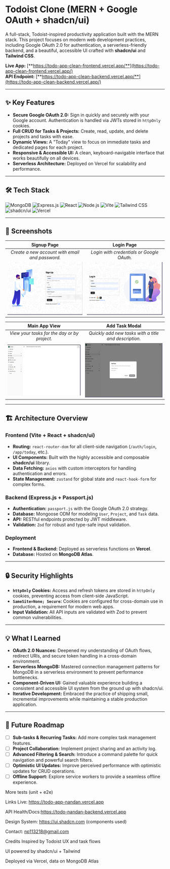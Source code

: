 # Todoist Clone (MERN + Google OAuth + shadcn/ui)

A full-stack, Todoist-inspired productivity application built with the MERN stack. This project focuses on modern web development practices, including Google OAuth 2.0 for authentication, a serverless-friendly backend, and a beautiful, accessible UI crafted with **shadcn/ui** and **Tailwind CSS**.

**Live App:** [**https://todo-app-clean-frontend.vercel.app/**](https://todo-app-clean-frontend.vercel.app/)  
**API Endpoint:** [**https://todo-app-clean-backend.vercel.app/**](https://todo-app-clean-backend.vercel.app/)

---

## ✨ Key Features

- **Secure Google OAuth 2.0:** Sign in quickly and securely with your Google account. Authentication is handled via JWTs stored in `httpOnly` cookies.
- **Full CRUD for Tasks & Projects:** Create, read, update, and delete projects and tasks with ease.
- **Dynamic Views:** A "Today" view to focus on immediate tasks and dedicated pages for each project.
- **Responsive & Accessible UI:** A clean, keyboard-navigable interface that works beautifully on all devices.
- **Serverless Architecture:** Deployed on Vercel for scalability and performance.

---

## 🛠️ Tech Stack

![MongoDB](https://img.shields.io/badge/MongoDB-47A248?style=for-the-badge&logo=mongodb&logoColor=white)
![Express.js](https://img.shields.io/badge/Express.js-000000?style=for-the-badge&logo=express&logoColor=white)
![React](https://img.shields.io/badge/React-20232A?style=for-the-badge&logo=react&logoColor=61DAFB)
![Node.js](https://img.shields.io/badge/Node.js-339933?style=for-the-badge&logo=nodedotjs&logoColor=white)
![Vite](https://img.shields.io/badge/Vite-646CFF?style=for-the-badge&logo=vite&logoColor=white)
![Tailwind CSS](https://img.shields.io/badge/Tailwind_CSS-38B2AC?style=for-the-badge&logo=tailwind-css&logoColor=white)
![shadcn/ui](https://img.shields.io/badge/shadcn/ui-000000?style=for-the-badge&logo=shadcnui&logoColor=white)
![Vercel](https://img.shields.io/badge/Vercel-000000?style=for-the-badge&logo=vercel&logoColor=white)

---

## 📸 Screenshots

| Signup Page | Login Page |
| :---: | :---: |
| *Create a new account with email and password.* | *Login with credentials or Google OAuth.* |
| <img src="frontend/public/signup.png" alt="Signup Screen" width="400"> | <img src="frontend/public/login.png" alt="Login Screen" width="400"> |

| Main App View | Add Task Modal |
| :---: | :---: |
| *View your tasks for the day or by project.* | *Quickly add new tasks with a title and description.* |
| <img src="frontend/public/app.png" alt="Main App Screen" width="400"> | <img src="frontend/public/taskModal.png" alt="Task Modal" width="400"> |

---

## 🏗️ Architecture Overview

### Frontend (Vite + React + shadcn/ui)
- **Routing:** `react-router-dom` for all client-side navigation (`/auth/login`, `/app/today`, etc.).
- **UI Components:** Built with the highly accessible and composable **shadcn/ui** library.
- **Data Fetching:** `axios` with custom interceptors for handling authentication and errors.
- **State Management:** `zustand` for global state and `react-hook-form` for complex forms.

### Backend (Express.js + Passport.js)
- **Authentication:** `passport.js` with the Google OAuth 2.0 strategy.
- **Database:** Mongoose ODM for modeling `User`, `Project`, and `Task` data.
- **API:** RESTful endpoints protected by JWT middleware.
- **Validation:** `Zod` for robust and type-safe input validation.

### Deployment
- **Frontend & Backend:** Deployed as serverless functions on **Vercel**.
- **Database:** Hosted on **MongoDB Atlas**.

---

## 🔒 Security Highlights

- **`httpOnly` Cookies:** Access and refresh tokens are stored in `httpOnly` cookies, preventing access from client-side JavaScript.
- **`SameSite=None; Secure`:** Cookies are configured for cross-domain use in production, a requirement for modern web apps.
- **Input Validation:** All API inputs are validated with Zod to prevent common vulnerabilities.

---

## 💡 What I Learned

- **OAuth 2.0 Nuances:** Deepened my understanding of OAuth flows, redirect URIs, and secure token handling in a cross-domain environment.
- **Serverless MongoDB:** Mastered connection management patterns for MongoDB in a serverless environment to prevent performance bottlenecks.
- **Component-Driven UI:** Gained valuable experience building a consistent and accessible UI system from the ground up with shadcn/ui.
- **Iterative Development:** Embraced the practice of shipping small, incremental improvements while maintaining a stable production application.

---

## 🚀 Future Roadmap

- [ ] **Sub-tasks & Recurring Tasks:** Add more complex task management features.
- [ ] **Project Collaboration:** Implement project sharing and an activity log.
- [ ] **Advanced Filtering & Search:** Introduce a command palette for quick navigation and powerful search filters.
- [ ] **Optimistic UI Updates:** Improve perceived performance with optimistic updates for CRUD operations.
- [ ] **Offline Support:** Explore service workers to provide a seamless offline experience.

More tests (unit + e2e)

Links
Live: https://todo-app-nandan.vercel.app

API Health/Docs:https://todo-nandan-backend.vercel.app

Design System: https://ui.shadcn.com (components used)

Contact: np113218@gmail.com

Credits
Inspired by Todoist UX and task flows

UI powered by shadcn/ui + Tailwind

Deployed via Vercel, data on MongoDB Atlas
